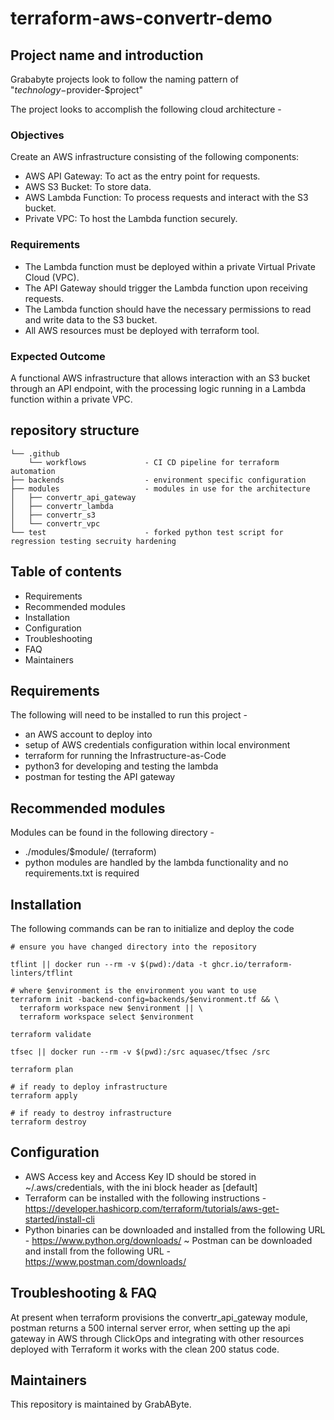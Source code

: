 # terraform-aws-convertr-demo

## Project name and introduction
Grababyte projects look to follow the naming pattern of "$technology-$provider-$project"

The project looks to accomplish the following cloud architecture -

### Objectives

Create an AWS infrastructure consisting of the following components:

- AWS API Gateway: To act as the entry point for requests.
- AWS S3 Bucket: To store data.
- AWS Lambda Function: To process requests and interact with the S3 bucket.
- Private VPC: To host the Lambda function securely.

### Requirements

- The Lambda function must be deployed within a private Virtual Private Cloud (VPC).
- The API Gateway should trigger the Lambda function upon receiving requests.
- The Lambda function should have the necessary permissions to read and write data to
the S3 bucket.
- All AWS resources must be deployed with terraform tool.

### Expected Outcome

A functional AWS infrastructure that allows interaction with an S3 bucket through an API
endpoint, with the processing logic running in a Lambda function within a private VPC.

## repository structure

```
└── .github
    └── workflows             - CI CD pipeline for terraform automation
├── backends                  - environment specific configuration
├── modules                   - modules in use for the architecture
│   ├── convertr_api_gateway
│   ├── convertr_lambda
│   ├── convertr_s3
│   └── convertr_vpc
└── test                      - forked python test script for regression testing secruity hardening
```

## Table of contents

- Requirements
- Recommended modules
- Installation
- Configuration
- Troubleshooting
- FAQ
- Maintainers

## Requirements

The following will need to be installed to run this project -

- an AWS account to deploy into 
- setup of AWS credentials configuration within local environment
- terraform for running the Infrastructure-as-Code
- python3 for developing and testing the lambda
- postman for testing the API gateway

## Recommended modules

Modules can be found in the following directory -

- ./modules/$module/ (terraform)
- python modules are handled by the lambda functionality and no requirements.txt is required

## Installation

The following commands can be ran to initialize and deploy the code

```
# ensure you have changed directory into the repository

tflint || docker run --rm -v $(pwd):/data -t ghcr.io/terraform-linters/tflint

# where $environment is the environment you want to use
terraform init -backend-config=backends/$environment.tf && \
  terraform workspace new $environment || \
  terraform workspace select $environment

terraform validate

tfsec || docker run --rm -v $(pwd):/src aquasec/tfsec /src

terraform plan

# if ready to deploy infrastructure
terraform apply

# if ready to destroy infrastructure
terraform destroy
```

## Configuration

- AWS Access key and Access Key ID should be stored in ~/.aws/credentials, with the ini block header as [default]
- Terraform can be installed with the following instructions - https://developer.hashicorp.com/terraform/tutorials/aws-get-started/install-cli
- Python binaries can be downloaded and installed from the following URL - https://www.python.org/downloads/
~ Postman can be downloaded and install from the following URL - https://www.postman.com/downloads/

## Troubleshooting & FAQ

At present when terraform provisions the convertr_api_gateway module, postman returns a 500 internal server error, when setting up the api gateway in AWS through ClickOps and integrating with other resources deployed with Terraform it works with the clean 200 status code.

## Maintainers

This repository is maintained by GrabAByte.
